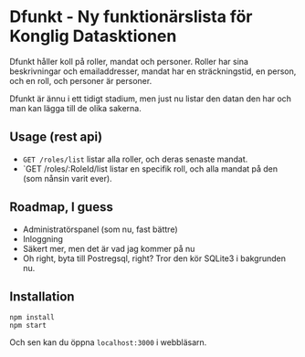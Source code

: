# Dfunkt - Ny funktionärslista för Konglig Datasktionen

Dfunkt håller koll på roller, mandat och personer. Roller har sina beskrivningar och emailaddresser, mandat har en sträckningstid, en person, och en roll, och personer är personer.

Dfunkt är ännu i ett tidigt stadium, men just nu listar den datan den har och man kan lägga till de olika sakerna.

## Usage (rest api)

 * `GET /roles/list` listar alla roller, och deras senaste mandat.
 * `GET /roles/:RoleId/list listar en specifik roll, och alla mandat på den (som nånsin varit ever).

## Roadmap, I guess

 * Administratörspanel (som nu, fast bättre)
 * Inloggning
 * Säkert mer, men det är vad jag kommer på nu
 * Oh right, byta till Postregsql, right? Tror den kör SQLite3 i bakgrunden nu.

## Installation

    npm install
    npm start

Och sen kan du öppna `localhost:3000` i webbläsarn.
